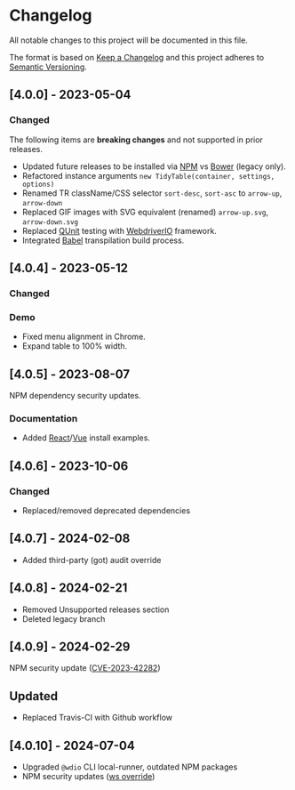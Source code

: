 # Changelog

All notable changes to this project will be documented in this file.

The format is based on [Keep a Changelog](https://keepachangelog.com/en/1.0.0) and this project adheres to [Semantic Versioning](https://semver.org/spec/v2.0.0.html).

## [4.0.0] - 2023-05-04

### Changed

The following items are **breaking changes** and not supported in prior releases.

- Updated future releases to be installed via [NPM](https://npmjs.com) vs [Bower](https://bower.io) (legacy only).
- Refactored instance arguments `new TidyTable(container, settings, options)`
- Renamed TR className/CSS selector `sort-desc`, `sort-asc` to `arrow-up`, `arrow-down`
- Replaced GIF images with SVG equivalent (renamed) `arrow-up.svg`, `arrow-down.svg`
- Replaced [QUnit](https://qunitjs.com) testing with [WebdriverIO](https://webdriver.io) framework.
- Integrated [Babel](https://babeljs.io) transpilation build process.

## [4.0.4] - 2023-05-12

### Changed

### Demo

- Fixed menu alignment in Chrome.
- Expand table to 100% width.

## [4.0.5] - 2023-08-07

NPM dependency security updates.

### Documentation

- Added [React](https://github.com/nuxy/react-tidy-table)/[Vue](https://github.com/nuxy/vue-tidy-table) install examples.

## [4.0.6] - 2023-10-06

### Changed

- Replaced/removed deprecated dependencies

## [4.0.7] - 2024-02-08

- Added third-party (got) audit override

## [4.0.8] - 2024-02-21

- Removed Unsupported releases section
- Deleted legacy branch

## [4.0.9] - 2024-02-29

NPM security update ([CVE-2023-42282](https://github.com/advisories/GHSA-78xj-cgh5-2h22))

## Updated

- Replaced Travis-CI with Github workflow

## [4.0.10] - 2024-07-04

- Upgraded `@wdio` CLI local-runner, outdated NPM packages
- NPM security updates ([ws override](https://github.com/advisories/GHSA-3h5v-q93c-6h6q))
